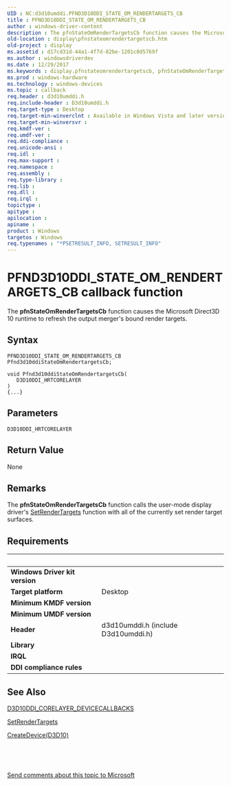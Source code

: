 ```yaml
---
UID : NC:d3d10umddi.PFND3D10DDI_STATE_OM_RENDERTARGETS_CB
title : PFND3D10DDI_STATE_OM_RENDERTARGETS_CB
author : windows-driver-content
description : The pfnStateOmRenderTargetsCb function causes the Microsoft Direct3D 10 runtime to refresh the output merger's bound render targets.
old-location : display\pfnstateomrendertargetscb.htm
old-project : display
ms.assetid : d17cd31d-44a1-4f7d-82be-1201c0d5769f
ms.author : windowsdriverdev
ms.date : 12/29/2017
ms.keywords : display.pfnstateomrendertargetscb, pfnStateOmRenderTargetsCb callback function [Display Devices], pfnStateOmRenderTargetsCb, PFND3D10DDI_STATE_OM_RENDERTARGETS_CB, PFND3D10DDI_STATE_OM_RENDERTARGETS_CB, d3d10umddi/pfnStateOmRenderTargetsCb, d3d10state_functions_d1d161af-c985-4d8d-b734-7acda03b13ce.xml
ms.prod : windows-hardware
ms.technology : windows-devices
ms.topic : callback
req.header : d3d10umddi.h
req.include-header : D3d10umddi.h
req.target-type : Desktop
req.target-min-winverclnt : Available in Windows Vista and later versions of the Windows operating systems.
req.target-min-winversvr : 
req.kmdf-ver : 
req.umdf-ver : 
req.ddi-compliance : 
req.unicode-ansi : 
req.idl : 
req.max-support : 
req.namespace : 
req.assembly : 
req.type-library : 
req.lib : 
req.dll : 
req.irql : 
topictype : 
apitype : 
apilocation : 
apiname : 
product : Windows
targetos : Windows
req.typenames : "*PSETRESULT_INFO, SETRESULT_INFO"
---
```



# PFND3D10DDI_STATE_OM_RENDERTARGETS_CB callback function
The <b>pfnStateOmRenderTargetsCb</b> function causes the Microsoft Direct3D 10 runtime to refresh the output merger's bound render targets.

## Syntax

```
PFND3D10DDI_STATE_OM_RENDERTARGETS_CB Pfnd3d10ddiStateOmRendertargetsCb;

void Pfnd3d10ddiStateOmRendertargetsCb(
   D3D10DDI_HRTCORELAYER
)
{...}
```

## Parameters

`D3D10DDI_HRTCORELAYER`




## Return Value

None

## Remarks

The <b>pfnStateOmRenderTargetsCb</b> function calls the user-mode display driver's <a href="..\d3d10umddi\nc-d3d10umddi-pfnd3d10ddi_setrendertargets.md">SetRenderTargets</a> function with all of the currently set render target surfaces.

## Requirements
| &nbsp; | &nbsp; |
| ---- |:---- |
| **Windows Driver kit version** |  |
| **Target platform** | Desktop |
| **Minimum KMDF version** |  |
| **Minimum UMDF version** |  |
| **Header** | d3d10umddi.h (include D3d10umddi.h) |
| **Library** |  |
| **IRQL** |  |
| **DDI compliance rules** |  |

## See Also

<a href="..\d3d10umddi\ns-d3d10umddi-d3d10ddi_corelayer_devicecallbacks.md">D3D10DDI_CORELAYER_DEVICECALLBACKS</a>

<a href="..\d3d10umddi\nc-d3d10umddi-pfnd3d10ddi_setrendertargets.md">SetRenderTargets</a>

<a href="..\d3d10umddi\nc-d3d10umddi-pfnd3d10ddi_createdevice.md">CreateDevice(D3D10)</a>

 

 

<a href="mailto:wsddocfb@microsoft.com?subject=Documentation%20feedback [display\display]:%20PFND3D10DDI_STATE_OM_RENDERTARGETS_CB callback function%20 RELEASE:%20(12/29/2017)&amp;body=%0A%0APRIVACY STATEMENT%0A%0AWe use your feedback to improve the documentation. We don't use your email address for any other purpose, and we'll remove your email address from our system after the issue that you're reporting is fixed. While we're working to fix this issue, we might send you an email message to ask for more info. Later, we might also send you an email message to let you know that we've addressed your feedback.%0A%0AFor more info about Microsoft's privacy policy, see http://privacy.microsoft.com/en-us/default.aspx." title="Send comments about this topic to Microsoft">Send comments about this topic to Microsoft</a>